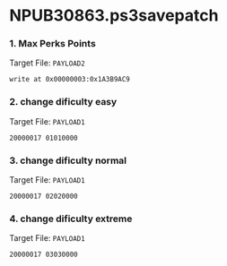 # NPUB30863.ps3savepatch

### 1. Max Perks Points

Target File: `PAYLOAD2`

```
write at 0x00000003:0x1A3B9AC9
```

### 2. change dificulty easy

Target File: `PAYLOAD1`

```
20000017 01010000
```

### 3. change dificulty normal

Target File: `PAYLOAD1`

```
20000017 02020000
```

### 4. change dificulty extreme

Target File: `PAYLOAD1`

```
20000017 03030000
```

